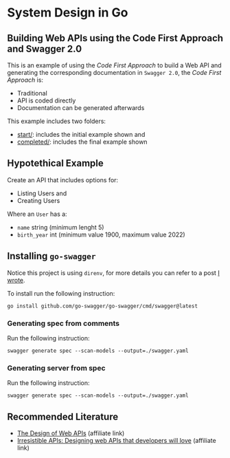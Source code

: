 # System Design in Go

## Building Web APIs using the Code First Approach and Swagger 2.0

This is an example of using the _Code First Approach_ to build a Web API and generating the corresponding documentation in `Swagger 2.0`, the _Code First Approach_ is:

* Traditional
* API is coded directly
* Documentation can be generated afterwards

This example includes two folders:

* [start/](start/): includes the initial example shown and
* [completed/](completed/): includes the final example shown

## Hypotethical Example

Create an API that includes options for:

* Listing Users and
* Creating Users

Where an `User` has a:

* `name` string (minimum lenght 5)
* `birth_year` int (minimum value 1900, maximum value 2022)

## Installing `go-swagger`

Notice this project is using `direnv`, for more details you can refer to a post [I wrote](https://mariocarrion.com/2020/11/20/golang-go-tool-direnv.html).

To install run the following instruction:

```
go install github.com/go-swagger/go-swagger/cmd/swagger@latest
```

### Generating spec from comments

Run the following instruction:

```
swagger generate spec --scan-models --output=./swagger.yaml
```

### Generating server from spec

Run the following instruction:

```
swagger generate spec --scan-models --output=./swagger.yaml
```

## Recommended Literature

* [The Design of Web APIs](https://amzn.to/2PNtQvi) (affiliate link)
* [Irresistible APIs: Designing web APIs that developers will love](https://amzn.to/38n5ChW) (affiliate link)
